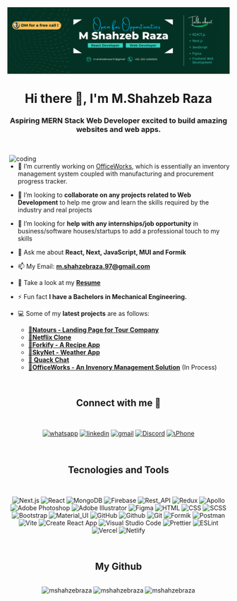 <!-- Banner -->
<img align="center" src="./assets/banner.png"/>
<!-- ![Alt text](<banner.png>) -->
<!-- <br/> -->

<!-- Intro -->
<div align='center' height="200" >
  <h1>Hi there 👋, I'm M.Shahzeb Raza</h1>
  <h3>Aspiring MERN Stack Web Developer excited to build amazing websites and web apps.</h3>
</div>

<br>

 <!-- Other Images Source -->
<!-- Image 01: "https://cdn.dribbble.com/users/1068771/screenshots/14225432/media/0da8c461ba3920a8c827d864a6e051ed.jpg" -->
<!-- Image 02: "https://i.pinimg.com/564x/06/66/82/06668293e115bd47e0894a039160afbe.jpg" -->
<!-- Image 03: "https://i.pinimg.com/originals/50/31/27/503127bc54ac2af7bdb5f951494c51c5.gif" -->
<!-- Image 04: "https://i.pinimg.com/originals/50/83/e0/5083e0a2a7dcaae07c142e8b87036a27.gif" -->
<!-- Image 05: "https://i.pinimg.com/564x/fa/44/2d/fa442d3d5f5cc68bdcd516282c15e26d.jpg" -->

 <!-- Main Image -->
<img
  align="right"
  width="500"
  alt="coding"
  src="https://miro.medium.com/max/750/0*7Q3yvSIv_t0ioJ-Z.gif"
/>

<!-- Main Image End -->

<!-- Main Info -->
<div align="left" >

- 🔭 I’m currently working on [OfficeWorks](https://officeworks.vercel.app/), which is essentially an inventory management system coupled with manufacturing and procurement progress tracker.

- 👯 I’m looking to **collaborate on any projects related to Web Development** to help me grow and learn the skills required by the industry and real projects

- 🤝 I’m looking for **help with any internships/job opportunity** in business/software houses/startups to add a professional touch to my skills

- 💬 Ask me about **React, Next, JavaScript, MUI and Formik**

- 📫 My Email: **m.shahzebraza.97@gmail.com**

- 📄 Take a look at my [**Resume**](https://drive.google.com/file/d/10Dz-TYS0YyM4cbayE52jJWsZTAkKZcb4/view?usp=sharing)

- ⚡ Fun fact **I have a Bachelors in Mechanical Engineering.**

- 💻 Some of my **latest projects** are  as follows:
  - [**🔸Natours - Landing Page for Tour Company**](https://natours-landing-page.vercel.app/)<br/>
  - [**🔸Netflix Clone**](https://netflix-mshahzebraza.web.app/)<br/>
  - [**🔸Forkify - A Recipe App**](https://section-09-forkify.vercel.app/)
  - [**🔸SkyNet - Weather App**](https://weather-next-app-ten.vercel.app/)
  - [**🔸 Quack Chat**](https://quackchat.netlify.app/login)<br/>
  - [**🔸OfficeWorks - An Invenory Management Solution**](https://x-office-work.vercel.app/projects) (In Process)

</div>
<!-- Main Info End -->

<br>

<!-- Connect -->
<h2 align="center">Connect with me 🤝</h2>
<br>

<div align="center">

[![whatsapp](https://img.shields.io/badge/WhatsApp-25D366?style=for-the-badge&logo=whatsapp&logoColor=white)](https://wa.me/923350450600) [![linkedin](https://img.shields.io/badge/linkedin-0A66C2?style=for-the-badge&logo=linkedin&logoColor=white)](https://www.linkedin.com/in/mshahzebraza) [![gmail](https://img.shields.io/badge/Gmail-D14836?style=for-the-badge&logo=gmail&logoColor=white)](mailto::m.shahzebraza.97@gmail.com) [![Discord](https://img.shields.io/badge/Discord-7289da?style=for-the-badge&logo=discord&logoColor=white)](https://discord.gg/https://discord.com/users/banshee#6143) [![📞Phone](https://img.shields.io/badge/Phone-100000?style=for-the-badge)](<tel:+923350450600>)

</div>
  
<br>

<!-- Tools -->
<h2 align="center">Tecnologies and Tools</h2>
<br>

<div align="center" >

<!-- FullStack -->
![Next.js](https://img.shields.io/static/v1?style=for-the-badge&message=Next.js&color=000000&logo=Next.js&logoColor=FFFFFF&label=)<!-- Frontend --> ![React](https://img.shields.io/static/v1?style=for-the-badge&message=React&color=222222&logo=React&logoColor=61DAFB&label=) <!-- Backend --> ![MongoDB](https://img.shields.io/static/v1?style=for-the-badge&message=MongoDB&color=47A248&logo=MongoDB&logoColor=FFFFFF&label=) ![Firebase](https://img.shields.io/static/v1?style=for-the-badge&message=Firebase&color=222222&logo=Firebase&logoColor=FFCA28&label=) <!-- State & API --> ![Rest_API](https://img.shields.io/badge/Rest_API-2f6212?style=for-the-badge) ![Redux](https://img.shields.io/static/v1?style=for-the-badge&message=Redux&color=764ABC&logo=Redux&logoColor=FFFFFF&label=) ![Apollo](https://img.shields.io/badge/Apollo-a139f4?style=for-the-badge) <!-- UI/UX --> ![Adobe Photoshop](https://img.shields.io/static/v1?style=for-the-badge&message=Adobe+Photoshop&color=31A8FF&logo=Adobe+Photoshop&logoColor=FFFFFF&label=) ![Adobe Illustrator](https://img.shields.io/static/v1?style=for-the-badge&message=Adobe+Illustrator&color=222222&logo=Adobe+Illustrator&logoColor=FF9A00&label=) ![Figma](https://img.shields.io/static/v1?style=for-the-badge&message=Figma&color=F24E1E&logo=Figma&logoColor=FFFFFF&label=) <!-- Markup & Styling --> ![HTML](https://img.shields.io/badge/HTML-e48246?style=for-the-badge&logo=html5&logoColor=white) ![CSS](https://img.shields.io/badge/CSS-3160d0?style=for-the-badge&logo=css3&logoColor=white) ![SCSS](https://img.shields.io/badge/SCSS-d03142?style=for-the-badge&logo=sass&logoColor=white) ![Bootstrap](https://img.shields.io/static/v1?style=for-the-badge&message=Bootstrap&color=7952B3&logo=Bootstrap&logoColor=FFFFFF&label=) ![Material_UI](https://img.shields.io/badge/Material_UI-1c92e8?style=for-the-badge&logo=mui&logoColor=white) <!-- Tools & Dependencies--> <!-- Version Control --> ![GitHub](https://img.shields.io/static/v1?style=for-the-badge&message=GitHub&color=181717&logo=GitHub&logoColor=FFFFFF&label=) ![Github](https://img.shields.io/badge/Github-4a0893?style=for-the-badge&logo=github&logoColor=white) ![Git](https://img.shields.io/static/v1?style=for-the-badge&message=Git&color=F05032&logo=Git&logoColor=FFFFFF&label=) <!-- Libraries --> ![Formik](https://img.shields.io/badge/Formik-3b3f93?style=for-the-badge) <!-- API Design --> ![Postman](https://img.shields.io/static/v1?style=for-the-badge&message=Postman&color=FF6C37&logo=Postman&logoColor=FFFFFF&label=) <!-- Bundlers --> ![Vite](https://img.shields.io/static/v1?style=for-the-badge&message=Vite&color=646CFF&logo=Vite&logoColor=FFFFFF&label=) ![Create React App](https://img.shields.io/static/v1?style=for-the-badge&message=Create+React+App&color=222222&logo=Create+React+App&logoColor=09D3AC&label=) <!-- IDE & Extensions --> ![Visual Studio Code](https://img.shields.io/static/v1?style=for-the-badge&message=Visual+Studio+Code&color=007ACC&logo=Visual+Studio+Code&logoColor=FFFFFF&label=) ![Prettier](https://img.shields.io/static/v1?style=for-the-badge&message=Prettier&color=222222&logo=Prettier&logoColor=F7B93E&label=) ![ESLint](https://img.shields.io/static/v1?style=for-the-badge&message=ESLint&color=4B32C3&logo=ESLint&logoColor=FFFFFF&label=) <!-- Hosting --> ![Vercel](https://img.shields.io/static/v1?style=for-the-badge&message=Vercel&color=000000&logo=Vercel&logoColor=FFFFFF&label=) ![Netlify](https://img.shields.io/static/v1?style=for-the-badge&message=Netlify&color=222222&logo=Netlify&logoColor=00C7B7&label=) <!-- TODO: Github Pages --> <!-- Tools End -->
</div>

<br>

<!-- Cards -->
<h2 align="center" style="margin-bottom:1rem" >My Github</h2>
  <br>

<div
  align="center"
>
  <img
    height="135"
    src="https://github-readme-stats.vercel.app/api/top-langs?username=mshahzebraza&show_icons=true&locale=en&layout=compact"
    alt="mshahzebraza"
  />
  <img
    height="135"
    src="https://github-readme-stats.vercel.app/api?username=mshahzebraza&show_icons=true&locale=en"
    alt="mshahzebraza"
  />
  <img  
    height="135"
    src="https://github-readme-streak-stats.herokuapp.com/?user=mshahzebraza&"
    alt="mshahzebraza"
  />
</div>

<!-- Shield Badges Buttons -->
<!-- https://github.com/progfay/shields-with-icon/blob/master/Snippets.md -->
